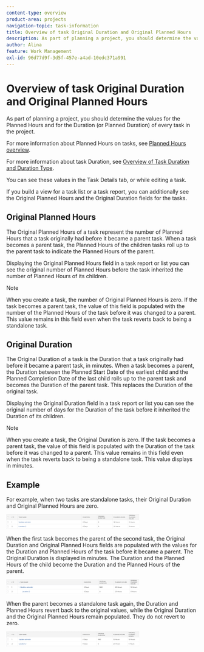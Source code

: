 ```yaml
---
content-type: overview
product-area: projects
navigation-topic: task-information
title: Overview of task Original Duration and Original Planned Hours
description: As part of planning a project, you should determine the values for the Planned Hours and for the Duration (or Planned Duration) of every task in the project.
author: Alina
feature: Work Management
exl-id: 96d77d9f-3d5f-457e-a4ad-10edc371a991
---
```

# Overview of task Original Duration and Original Planned Hours

As part of planning a project, you should determine the values for the Planned Hours and for the Duration (or Planned Duration) of every task in the project.

For more information about Planned Hours on tasks, see [Planned Hours overview](../../../manage-work/tasks/task-information/planned-hours.md).

For more information about task Duration, see [Overview of Task Duration and Duration Type](../../../manage-work/tasks/taskdurtn/task-duration-and-duration-type.md).

You can see these values in the Task Details tab, or while editing a task.

If you build a view for a task list or a task report, you can additionally see the Original Planned Hours and the Original Duration fields for the tasks.

## Original Planned Hours

The Original Planned Hours of a task represent the number of Planned Hours that a task originally had before it became a parent task. When a task becomes a parent task, the Planned Hours of the children tasks roll up to the parent task to indicate the Planned Hours of the parent.

Displaying the Original Planned Hours field in a task report or list you can see the original number of Planned Hours before the task inherited the number of Planned Hours of its children.

>[!NOTE]
>
>When you create a task, the number of Original Planned Hours is zero. If the task becomes a parent task, the value of this field is populated with the number of the Planned Hours of the task before it was changed to a parent. This value remains in this field even when the task reverts back to being a standalone task.

## Original Duration

The Original Duration of a task is the Duration that a task originally had before it became a parent task, in minutes. When a task becomes a parent, the Duration between the Planned Start Date of the earliest child and the Planned Completion Date of the last child rolls up to the parent task and becomes the Duration of the parent task. This replaces the Duration of the original task.

Displaying the Original Duration field in a task report or list you can see the original number of days for the Duration of the task before it inherited the Duration of its children.

>[!NOTE]
>
>When you create a task, the Original Duration is zero. If the task becomes a parent task, the value of this field is populated with the Duration of the task before it was changed to a parent. This value remains in this field even when the task reverts back to being a standalone task. This value displays in minutes.

## Example

For example, when two tasks are standalone tasks, their Original Duration and Original Planned Hours are zero.

![original_planned_hours_and_duration_without_parent.png](assets/original-planned-hours-and-duration-without-parent-350x38.png)

When the first task becomes the parent of the second task, the Original Duration and Original Planned Hours fields are populated with the values for the Duration and Planned Hours of the task before it became a parent. The Original Duration is displayed in minutes. The Duration and the Planned Hours of the child become the Duration and the Planned Hours of the parent.

![original_and_planned_hours_with_a_parent_task.png](assets/original-and-planned-hours-with-a-parent-task-350x38.png)

When the parent becomes a standalone task again, the Duration and Planned Hours revert back to the original values, while the Original Duration and the Original Planned Hours remain populated. They do not revert to zero.

![original_duration_and_planned_hours_after_reversal_of_a_parent.png](assets/original-duration-and-planned-hours-after-reversal-of-a-parent-350x39.png)
